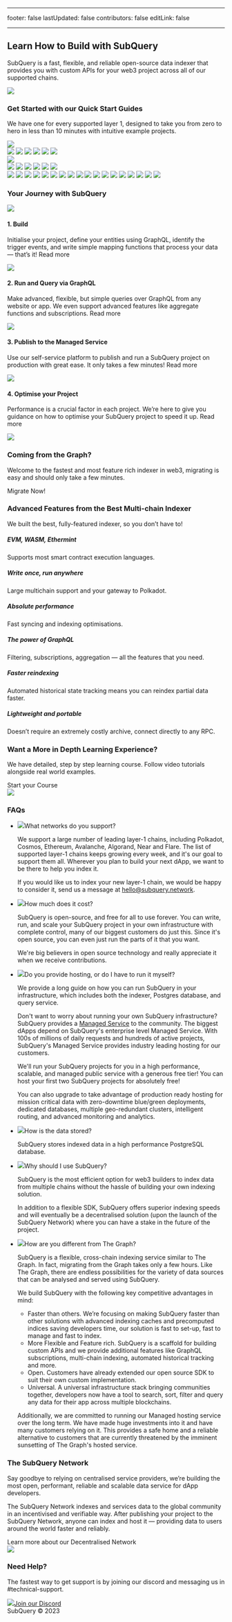 - - -
footer: false lastUpdated: false contributors: false editLink: false
- - -

<link rel="stylesheet" href="/assets/style/homepage.css" as="style" />
<div class="welcomeContainer">
  <div class="banner">
    <div class="layout">
      <div class="ct">
        <h2>Learn How to Build with SubQuery</h2>
        <p>SubQuery is a fast, flexible, and reliable open-source data indexer that provides you with custom APIs for your web3 project across all of our supported chains. </p>
      </div>
      <img src="/assets/img/welcomeBanner.svg" />
    </div>
  </div>
  <div class="quickStart layout mt80">
    <h3>Get Started with our Quick Start Guides</h3>
    <p>We have one for every supported layer 1, designed to take you from zero to hero in less than 10 minutes with intuitive example projects.</p>
    <div class="quickStartList">
      <div class="col">
        <div class="itemGroup">
          <img src="/assets/img/logo_polkadot.svg" />
          <div>
            <router-link :to="{path: '/quickstart/quickstart_chains/polkadot.html'}"> 
              <img src="/assets/img/logo_polkadot_polkadot.svg" />
              <img src="/assets/img/logo_polkadot_polkadot_blue.svg" />
            </router-link>
            <router-link :to="{path: '/quickstart/quickstart_chains/polkadot-astar.html'}"> 
              <img src="/assets/img/logo_polkadot_astar.svg" />
              <img src="/assets/img/logo_polkadot_astar_blue.svg" />
            </router-link>
            <router-link :to="{path: '/quickstart/quickstart_chains/polkadot-humanode.html'}"> 
              <img src="/assets/img/logo_polkadot_humanode.svg" />
              <img src="/assets/img/logo_polkadot_humanode_blue.svg" />
            </router-link>
          </div>
        </div>
      </div>
      <div class="col">
        <div class="itemGroup">
          <img src="/assets/img/logo_cosmos.svg" />
          <div>
            <router-link :to="{path: '/quickstart/quickstart_chains/cosmos-cronos.html'}"> 
              <img src="/assets/img/logo_cosmos_cronos.svg" />
              <img src="/assets/img/logo_cosmos_cronos_blue.svg" />
            </router-link>
            <router-link :to="{path: '/quickstart/quickstart_chains/cosmos-juno.html'}"> 
              <img src="/assets/img/logo_cosmos_juno.svg" />
              <img src="/assets/img/logo_cosmos_juno_blue.svg" />
            </router-link>
            <router-link :to="{path: '/quickstart/quickstart_chains/cosmos-thorchain.html'}"> 
              <img src="/assets/img/logo_cosmos_thorchain.svg" />
              <img src="/assets/img/logo_cosmos_thorchain_blue.svg" />
            </router-link>
          </div>
        </div>
      </div>
      <router-link :to="{path: '/quickstart/quickstart_chains/ethereum.html'}"> 
        <img src="/assets/img/logo_ethereum.svg" />
        <img src="/assets/img/logo_ethereum_blue.svg" />
      </router-link>
      <router-link :to="{path: '/quickstart/quickstart_chains/polygon.html'}"> 
        <img src="/assets/img/logo_polygon.svg" />
        <img src="/assets/img/logo_polygon_blue.svg" />
      </router-link>
      <router-link :to="{path: '/quickstart/quickstart_chains/bsc.html'}"> 
        <img src="/assets/img/logo_bsc.svg" />
        <img src="/assets/img/logo_bsc_blue.svg" />
      </router-link>
      <router-link :to="{path: '/quickstart/quickstart_chains/arbitrum.html'}"> 
        <img src="/assets/img/logo_arbitrum.svg" />
        <img src="/assets/img/logo_arbitrum_blue.svg" />
      </router-link>
      <router-link :to="{path: '/quickstart/quickstart_chains/optimism.html'}"> 
        <img src="/assets/img/logo_optimism.svg" />
        <img src="/assets/img/logo_optimism_blue.svg" />
      </router-link>
      <router-link :to="{path: '/quickstart/quickstart_chains/algorand.html'}"> 
        <img src="/assets/img/logo_algorand.svg" />
        <img src="/assets/img/logo_algorand_blue.svg" />
      </router-link>
      <router-link :to="{path: '/quickstart/quickstart_chains/avalanche.html'}"> 
        <img src="/assets/img/logo_avalanche.svg" />
        <img src="/assets/img/logo_avalanche_blue.svg" />
      </router-link>
      <router-link :to="{path: '/quickstart/quickstart_chains/near.html'}"> 
        <img src="/assets/img/logo_near.svg" />
        <img src="/assets/img/logo_near_blue.svg" />
      </router-link>
      <router-link :to="{path: '/quickstart/quickstart_chains/terra.html'}"> 
        <img src="/assets/img/logo_terra.svg" />
        <img src="/assets/img/logo_terra_blue.svg" />
      </router-link>
    </div>
  </div>
  <div class="journey layout mt80">
    <h3>Your Journey with SubQuery</h3>
    <div class="journeyItem">
      <div class="icon">
        <img src="/assets/img/journeyIcon1.svg" />
      </div>
      <div class="ct">
        <h4>1. Build</h4>
        <p>Initialise your project, define your entities using GraphQL, identify the trigger events, and write simple mapping functions that process your data &#8212; that’s it! <router-link :to="{path: '/build/introduction.html'}">Read more</router-link></p>
      </div>
    </div>
    <div class="journeyItem">
      <div class="icon">
        <img src="/assets/img/journeyIcon2.svg" />
      </div>
      <div class="ct">
        <h4>2. Run and Query via GraphQL</h4>
        <p>Make advanced, flexible, but simple queries over GraphQL from any website or app. We even support advanced features like aggregate functions and subscriptions. <router-link :to="{path: '/run_publish/run.html'}">Read more</router-link></p>
      </div>
    </div>
    <div class="journeyItem">
      <div class="icon">
        <img src="/assets/img/journeyIcon3.svg" />
      </div>
      <div class="ct">
        <h4>3. Publish to the Managed Service</h4>
        <p>Use our self-service platform to publish and run a SubQuery project on production with great ease. It only takes a few minutes! <router-link :to="{path: '/run_publish/publish.html'}">Read more</router-link></p>
      </div>
    </div>
    <div class="journeyItem">
      <div class="icon">
        <img src="/assets/img/journeyIcon5.svg" />
      </div>
      <div class="ct">
        <h4>4. Optimise your Project</h4>
        <p>Performance is a crucial factor in each project. We’re here to give you guidance on how to optimise your SubQuery project to speed it up. <router-link :to="{path: '/build/optimisation.html'}">Read more</router-link></p>
      </div>
    </div>
  </div>
  <div class="graphGuide layout mt80">
    <img src="/assets/img/graphGuideIcon.svg" />
    <h3>Coming from the Graph?</h3>
    <p>Welcome to the fastest and most feature rich indexer in web3, migrating is easy and should only take a few minutes.</p>
    <router-link class="button buttonRed" :to="{path: '/build/graph-migration.html'}">Migrate Now!</router-link>
  </div>
  <div class="advancedFeatures layout mt80">
    <h3>Advanced Features from the Best Multi-chain Indexer</h3>
    <p>We built the best, fully-featured indexer, so you don’t have to!</p>
    <div class="cardList">
      <router-link class="item" :to="{path: '/build/substrate-evm.html'}">
        <h5>EVM, WASM, Ethermint</h5>
        <p>Supports most smart contract execution languages.</p>
      </router-link>
      <router-link class="item" :to="{path: '/build/multi-chain.html'}">
        <h5>Write once, run anywhere</h5>
        <p>Large multichain support and your gateway to Polkadot.</p>
      </router-link>
      <router-link class="item" :to="{path: '/build/optimisation.html'}">
        <h5>Absolute performance</h5>
        <p>Fast syncing and indexing optimisations.</p>
      </router-link>
      <router-link class="item" :to="{path: '/run_publish/query.html'}">
        <h5>The power of GraphQL</h5>
        <p>Filtering, subscriptions, aggregation &#8212; all the features that you need.</p>
      </router-link>
      <router-link class="item" :to="{path: '/run_publish/historical.html'}">
        <h5>Faster reindexing</h5>
        <p>Automated historical state tracking means you can reindex partial data faster.</p>
      </router-link>
      <router-link class="item" :to="{path: '/build/optimisation.html'}">
        <h5>Lightweight and portable</h5>
        <p>Doesn’t require an extremely costly archive, connect directly to any RPC.</p>
      </router-link>
    </div>
  </div>
  <div class="textImageSection layout mt80">
    <div class="ct">
      <h3>Want a More in Depth Learning Experience?</h3>
      <p>We have detailed, step by step learning course. Follow video tutorials alongside real world examples.</p>
      <router-link class="button" :to="{path: '/academy/herocourse/welcome.html'}">Start your Course</router-link>
    </div>
    <img src="/assets/img/depth_learning.svg" />
  </div>
  <div class="faqs layout mt80">
    <h3>FAQs</h3>
    <ul class="faqsContent">
      <li>
        <div class="title"><span><img src="/assets/img/faqIcon.svg" /></span>What networks do you support?</div>
        <div class="animation">
          <div class="ct">
            <p>We support a large number of leading layer-1 chains, including Polkadot, Cosmos, Ethereum, Avalanche, Algorand, Near and Flare. The list of supported layer-1 chains keeps growing every week, and it's our goal to support them all. Wherever you plan to build your next dApp, we want to be there to help you index it.</p>
            <p>If you would like us to index your new layer-1 chain, we would be happy to consider it, send us a message at <a href="mailto:hello@subquery.network">hello@subquery.network</a>.</p>
          </div>
        </div>
      </li>
      <li>
        <div class="title"><span><img src="/assets/img/faqIcon.svg" /></span>How much does it cost?</div>
        <div class="animation">
          <div class="ct">
            <p>SubQuery is open-source, and free for all to use forever. You can write, run, and scale your SubQuery project in your own infrastructure with complete control, many of our biggest customers do just this. Since it's open source, you can even just run the parts of it that you want.</p>
            <p>We're big believers in open source technology and really appreciate it when we <router-link :to="{path: '/miscellaneous/contributing.html'}">receive contributions</router-link>.</p>
          </div>
        </div>
      </li>
      <li>
        <div class="title"><span><img src="/assets/img/faqIcon.svg" /></span>Do you provide hosting, or do I have to run it myself?</div>
        <div class="animation">
          <div class="ct">
            <p>We provide a <router-link :to="{path: '/run_publish/run.html'}">long guide</router-link> on how you can run SubQuery in your infrastructure, which includes both the indexer, Postgres database, and query service.</p>
            <p>Don't want to worry about running your own SubQuery infrastructure? SubQuery provides a <a href="https://explorer.subquery.network/" target="_blank">Managed Service</a> to the community. The biggest dApps depend on SubQuery's enterprise level Managed Service. With 100s of millions of daily requests and hundreds of active projects, SubQuery's Managed Service provides industry leading hosting for our customers.</p>
            <p>We'll run your SubQuery projects for you in a high performance, scalable, and managed public service with a generous free tier! You can host your first two SubQuery projects for absolutely free!</p>
            <p>You can also upgrade to take advantage of production ready hosting for mission critical data with zero-downtime blue/green deployments, dedicated databases, multiple geo-redundant clusters, intelligent routing, and advanced monitoring and analytics.</p>
          </div>
        </div>
      </li>
      <li>
        <div class="title"><span><img src="/assets/img/faqIcon.svg" /></span>How is the data stored?</div>
        <div class="animation">
          <div class="ct">
            <p>SubQuery stores indexed data in a high performance PostgreSQL database.</p>
          </div>
        </div>
      </li>
      <li>
        <div class="title"><span><img src="/assets/img/faqIcon.svg" /></span>Why should I use SubQuery?</div>
        <div class="animation">
          <div class="ct">
            <p>SubQuery is the most efficient option for web3 builders to index data from multiple chains without the hassle of building your own indexing solution.</p>
            <p>In addition to a flexible SDK, SubQuery offers superior indexing speeds and will eventually be a decentralised solution (upon the launch of the SubQuery Network) where you can have a stake in the future of the project.</p>
          </div>
        </div>
      </li>
      <li>
        <div class="title"><span><img src="/assets/img/faqIcon.svg" /></span>How are you different from The Graph?</div>
        <div class="animation">
          <div class="ct">
            <p>SubQuery is a flexible, cross-chain indexing service similar to The Graph. In fact, <router-link :to="{path: '/build/graph-migration.html'}">migrating from the Graph takes only a few hours</router-link>. Like The Graph, there are endless possibilities for the variety of data sources that can be analysed and served using SubQuery.</p>
            <p>We build SubQuery with the following key competitive advantages in mind:</p>
            <ul>
            <li>Faster than others. We’re focusing on making SubQuery faster than other solutions with advanced indexing caches and precomputed indices saving developers time, our solution is fast to set-up, fast to manage and fast to index.</li>
            <li>More Flexible and Feature rich. SubQuery is a scaffold for building custom APIs and we provide additional features like GraphQL subscriptions, multi-chain indexing, automated historical tracking and more.</li>
            <li>Open. Customers have already extended our open source SDK to suit their own custom implementation.</li>
            <li>Universal. A universal infrastructure stack bringing communities together, developers now have a tool to search, sort, filter and query any data for their app across multiple blockchains.</li>
            </ul>
            <p>Additionally, we are committed to running our Managed hosting service over the long term. We have made huge investments into it and have many customers relying on it. This provides a safe home and a reliable alternative to customers that are currently threatened by the imminent sunsetting of The Graph's hosted service.
            </p>
          </div>
        </div>
      </li>
    </ul>

  </div>
  <div class="textImageSection layout mt80">
    <div class="ct">
      <h3>The SubQuery Network</h3>
      <p>Say goodbye to relying on centralised service providers, we’re building the most open, performant, reliable and scalable data service for dApp developers. </p>
      <p>The SubQuery Network indexes and services data to the global community in an incentivised and verifiable way. After publishing your project to the SubQuery Network, anyone can index and host it — providing data to users around the world faster and reliably.</p>
      <router-link class="button" :to="{path: '/subquery_network/introduction.html'}">Learn more about our Decentralised Network</router-link>
    </div>
    <img src="/assets/img/architects.png" />
  </div>
  <div class="help layout mt80 mb80">
    <h3>Need Help?</h3>
    <p>The fastest way to get support is by joining our discord and messaging us in #technical-support.</p>
    <a class="button" href="https://discord.com/invite/subquery" target="_blank"><img src="/assets/img/discord_icon.svg" />Join our Discord</a>
  </div>
  <div class="footer layout">SubQuery © 2023</div>
</div>
<component :is="'script'" src="/assets/js/welcome.js"></component>
